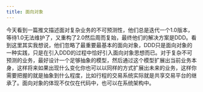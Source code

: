 ```yaml
---
title: 面向对象
---
```


今天看到一篇推文描述面对复杂业务的不可预测性，他们总是迭代一个1.0版本，等待1.0无法维护了，又重构了2.0然后周而复始，最终他们的解决方案是DDD。看到这里其实我想说，他们忽略了最重要最基本的面向对象，DDD只是面向对象的一种实践，只是在引入DDD的过程中恰好引入面向对象思想而已。对于复杂不可预测的业务，最好设计一个足够抽象的模型，然后通过这个模型扩展出当前业务本身，这样将来如果出现什么变化你也可以以同样的方式扩展出未来的业务，这样你需要把握的就是抽象到什么程度，比如行程的交易系统实际就是共享交易平台的继承了。面向对象的体现不仅仅在代码中，也可以在系统架构中。